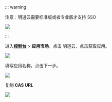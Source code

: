 <IntegrationDetailCard :title="`在 ${$localeConfig.brandName} 中创建应用`">

::: warning

注意：明道云需要标准版或者专业版才支持 SSO

![](~@imagesZhCn/integration/mingdao/warning.png)

:::

进入[**控制台**](https://console.authing.cn) > **应用市场**，点击 明道云，点击获取应用。

![](~@imagesZhCn/integration/mingdao/1-1.png)

填写应用名称，点击下一步。

![](~@imagesZhCn/integration/mingdao/1-2.png)

复制 **CAS URL**

![](~@imagesZhCn/integration/mingdao/1-3.png)


</IntegrationDetailCard>
